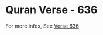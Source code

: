 # Quran Verse - 636 

For more infos, See [Verse 636](https://www.quranbookk.com/quran/search?q=636)